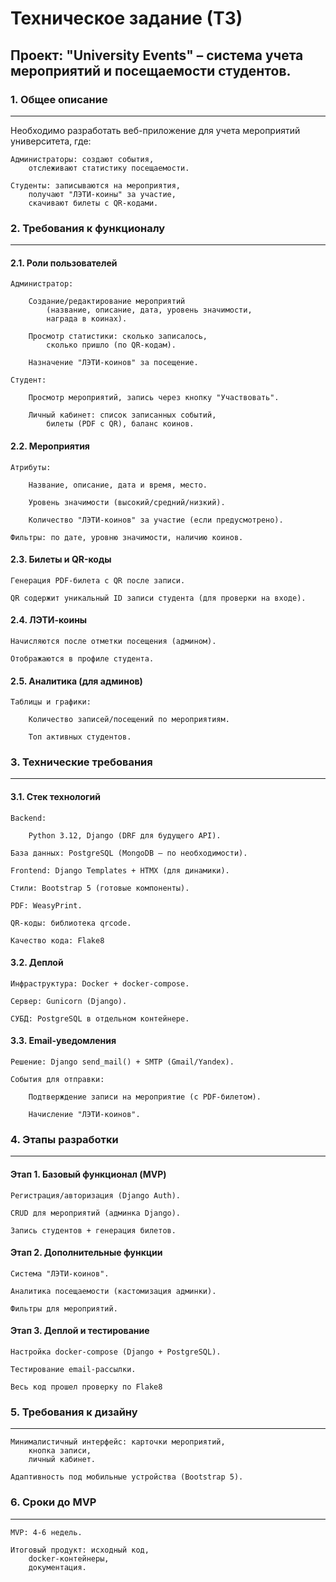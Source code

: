 # Техническое задание (ТЗ)

## Проект: "University Events" – система учета мероприятий и посещаемости студентов.
### 1. Общее описание
---
Необходимо разработать веб-приложение для учета мероприятий университета, где:

    Администраторы: создают события, 
        отслеживают статистику посещаемости.

    Студенты: записываются на мероприятия, 
        получают "ЛЭТИ-коины" за участие, 
        скачивают билеты с QR-кодами.

### 2. Требования к функционалу
---
#### 2.1. Роли пользователей

    Администратор:

        Создание/редактирование мероприятий 
            (название, описание, дата, уровень значимости, 
            награда в коинах).

        Просмотр статистики: сколько записалось, 
            сколько пришло (по QR-кодам).

        Назначение "ЛЭТИ-коинов" за посещение.

    Студент:

        Просмотр мероприятий, запись через кнопку "Участвовать".

        Личный кабинет: список записанных событий, 
            билеты (PDF с QR), баланс коинов.

#### 2.2. Мероприятия

    Атрибуты:

        Название, описание, дата и время, место.

        Уровень значимости (высокий/средний/низкий).

        Количество "ЛЭТИ-коинов" за участие (если предусмотрено).

    Фильтры: по дате, уровню значимости, наличию коинов.

#### 2.3. Билеты и QR-коды

    Генерация PDF-билета с QR после записи.

    QR содержит уникальный ID записи студента (для проверки на входе).

#### 2.4. ЛЭТИ-коины

    Начисляются после отметки посещения (админом).

    Отображаются в профиле студента.

#### 2.5. Аналитика (для админов)

    Таблицы и графики:

        Количество записей/посещений по мероприятиям.

        Топ активных студентов.

### 3. Технические требования
---
#### 3.1. Стек технологий

    Backend:

        Python 3.12, Django (DRF для будущего API).

    База данных: PostgreSQL (MongoDB – по необходимости).

    Frontend: Django Templates + HTMX (для динамики).

    Стили: Bootstrap 5 (готовые компоненты).

    PDF: WeasyPrint.

    QR-коды: библиотека qrcode.
    
    Качество кода: Flake8

#### 3.2. Деплой

    Инфраструктура: Docker + docker-compose.

    Сервер: Gunicorn (Django).

    СУБД: PostgreSQL в отдельном контейнере.

#### 3.3. Email-уведомления

    Решение: Django send_mail() + SMTP (Gmail/Yandex).

    События для отправки:

        Подтверждение записи на мероприятие (с PDF-билетом).

        Начисление "ЛЭТИ-коинов".

### 4. Этапы разработки
---
#### Этап 1. Базовый функционал (MVP)

    Регистрация/авторизация (Django Auth).

    CRUD для мероприятий (админка Django).

    Запись студентов + генерация билетов.

#### Этап 2. Дополнительные функции

    Система "ЛЭТИ-коинов".

    Аналитика посещаемости (кастомизация админки).

    Фильтры для мероприятий.

#### Этап 3. Деплой и тестирование

    Настройка docker-compose (Django + PostgreSQL).

    Тестирование email-рассылки.

    Весь код прошел проверку по Flake8

### 5. Требования к дизайну
---
    Минималистичный интерфейс: карточки мероприятий, 
        кнопка записи, 
        личный кабинет.

    Адаптивность под мобильные устройства (Bootstrap 5).

### 6. Сроки до MVP
---
    MVP: 4-6 недель.

    Итоговый продукт: исходный код, 
        docker-контейнеры, 
        документация.